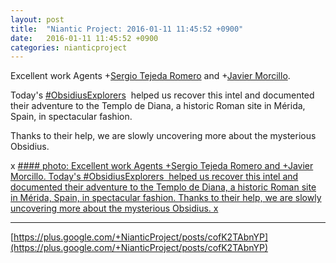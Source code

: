 ```yaml
---
layout: post
title:  "Niantic Project: 2016-01-11 11:45:52 +0900"
date:   2016-01-11 11:45:52 +0900
categories: nianticproject
---
```

Excellent work Agents +[Sergio Tejeda Romero](https://plus.google.com/118342752065390457359 "") and +[Javier Morcillo](https://plus.google.com/109417431816656629681 "").

Today's  [#ObsidiusExplorers](https://plus.google.com/s/%23ObsidiusExplorers "")  helped us recover this intel and documented their adventure to the Templo de Diana, a historic Roman site in Mérida, Spain, in spectacular fashion.

Thanks to their help, we are slowly uncovering more about the mysterious Obsidius.

x
[#### photo: Excellent work Agents +Sergio Tejeda Romero and +Javier Morcillo.
Today's #ObsidiusExplorers  helped us recover this intel and documented their adventure to the Templo de Diana, a historic Roman site in Mérida, Spain, in spectacular fashion.
Thanks to their help, we are slowly uncovering more about the mysterious Obsidius.
x](https://lh3.googleusercontent.com/-ejliqpzx2Xc/VpMV3QT-DXI/AAAAAAAAiRQ/rUEkyfme-DQ/w800-h800/Subterfuge.png "")
- - -
[https://plus.google.com/+NianticProject/posts/cofK2TAbnYP](https://plus.google.com/+NianticProject/posts/cofK2TAbnYP)
